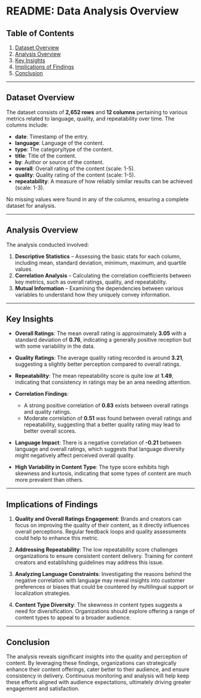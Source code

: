 # README: Data Analysis Overview

## Table of Contents
1. [Dataset Overview](#dataset-overview)
2. [Analysis Overview](#analysis-overview)
3. [Key Insights](#key-insights)
4. [Implications of Findings](#implications-of-findings)
5. [Conclusion](#conclusion)

---

## Dataset Overview

The dataset consists of **2,652 rows** and **12 columns** pertaining to various metrics related to language, quality, and repeatability over time. The columns include:

- **date**: Timestamp of the entry.
- **language**: Language of the content.
- **type**: The category/type of the content.
- **title**: Title of the content.
- **by**: Author or source of the content.
- **overall**: Overall rating of the content (scale: 1-5).
- **quality**: Quality rating of the content (scale: 1-5).
- **repeatability**: A measure of how reliably similar results can be achieved (scale: 1-3).
  
No missing values were found in any of the columns, ensuring a complete dataset for analysis.

---

## Analysis Overview

The analysis conducted involved:

1. **Descriptive Statistics** – Assessing the basic stats for each column, including mean, standard deviation, minimum, maximum, and quartile values.
2. **Correlation Analysis** – Calculating the correlation coefficients between key metrics, such as overall ratings, quality, and repeatability.
3. **Mutual Information** – Examining the dependencies between various variables to understand how they uniquely convey information.

---

## Key Insights

- **Overall Ratings**: The mean overall rating is approximately **3.05** with a standard deviation of **0.76**, indicating a generally positive reception but with some variability in the data.
  
- **Quality Ratings**: The average quality rating recorded is around **3.21**, suggesting a slightly better perception compared to overall ratings.

- **Repeatability**: The mean repeatability score is quite low at **1.49**, indicating that consistency in ratings may be an area needing attention.

- **Correlation Findings**:
  - A strong positive correlation of **0.83** exists between overall ratings and quality ratings.
  - Moderate correlation of **0.51** was found between overall ratings and repeatability, suggesting that a better quality rating may lead to better overall scores.

- **Language Impact**: There is a negative correlation of **-0.21** between language and overall ratings, which suggests that language diversity might negatively affect perceived overall quality.

- **High Variability in Content Type**: The type score exhibits high skewness and kurtosis, indicating that some types of content are much more prevalent than others.

---

## Implications of Findings

1. **Quality and Overall Ratings Engagement**: Brands and creators can focus on improving the quality of their content, as it directly influences overall perceptions. Regular feedback loops and quality assessments could help to enhance this metric.

2. **Addressing Repeatability**: The low repeatability score challenges organizations to ensure consistent content delivery. Training for content creators and establishing guidelines may address this issue.

3. **Analyzing Language Constraints**: Investigating the reasons behind the negative correlation with language may reveal insights into customer preferences or biases that could be countered by multilingual support or localization strategies.

4. **Content Type Diversity**: The skewness in content types suggests a need for diversification. Organizations should explore offering a range of content types to appeal to a broader audience.

---

## Conclusion

The analysis reveals significant insights into the quality and perception of content. By leveraging these findings, organizations can strategically enhance their content offerings, cater better to their audience, and ensure consistency in delivery. Continuous monitoring and analysis will help keep these efforts aligned with audience expectations, ultimately driving greater engagement and satisfaction.
